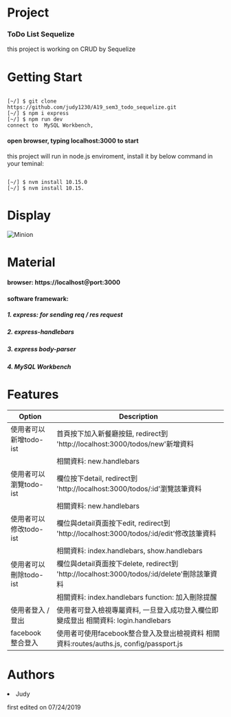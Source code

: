 # Project
<h3>ToDo List Sequelize</h3>
this project is working on CRUD by Sequelize

# Getting Start
<pre><code>
[~/] $ git clone https://github.com/judy1230/A19_sem3_todo_sequelize.git
[~/] $ npm i express
[~/] $ npm run dev
connect to  MySQL Workbench,
</pre></code>
<h4> open browser, typing localhost:3000 to start </h4>

this project will run in node.js enviroment, install it by below command in your teminal:
<pre><code>
[~/] $ nvm install 10.15.0
[~/] $ nvm install 10.15.
</pre></code>
# Display
![Minion](https://upload.cc/i1/2019/07/24/69fPpi.gif)

</pre></code>
# Material
<h4>browser: https://localhost＠port:3000</h4>
<h4>software framewark: <h4>
<h5>1. express: for sending req / res request</h5>
<h5>2. express-handlebars</h5>
<h5>3. express body-parser</h5>
<h5>4. MySQL Workbench</h5>  
  

# Features
|       Option            |                                           Description                               |
| ------------------      |------------------------------------------------------------------------------------ |
| 使用者可以新增todo-ist   |  首頁按下加入新餐廳按鈕, redirect到 'http://localhost:3000/todos/new'新增資料                  |
|                         |    相關資料: new.handlebars                                                         |
| 使用者可以瀏覽todo-ist   |  欄位按下detail, redirect到 'http://localhost:3000/todos/:id'瀏覽該筆資料                 |
|                         |    相關資料: new.handlebars                                                          |
| 使用者可以修改todo-ist   |  欄位與detail頁面按下edit, redirect到 'http://localhost:3000/todos/:id/edit'修改該筆資料    |
|                         |    相關資料: index.handlebars, show.handlebars                                        |
| 使用者可以刪除todo-ist   |  欄位與detail頁面按下delete, redirect到 'http://localhost:3000/todos/:id/delete'刪除該筆資料 |
|                         |     相關資料: index.handlebars   function: 加入刪除提醒                              |
| 使用者登入 / 登出        |  使用者可登入檢視專屬資料, 一旦登入成功登入欄位即變成登出  相關資料: login.handlebars    |                                | 
| facebook 整合登入       |  使用者可使用facebook整合登入及登出檢視資料    相關資料:routes/auths.js, config/passport.js |



# Authors
  <li>Judy</li> <p>first edited on 07/24/2019</p>
